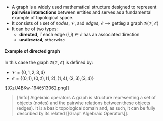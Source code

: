 - A graph is a widely used mathematical structure designed to represent **pairwise interactions** between entities and serves as a fundamental example of topological space. 
- It consists of a set of *nodes*, $\mathcal{V}$, and *edges*, $\mathcal{E}$ $\implies$ getting a graph $\mathcal{G(V,E)}$
- It can be of two types:
	- **directed**, if each edge $(i,j) \in \mathcal{E}$ has an associated direction
	- **undirected**, otherwise

#### Example of directed graph

In this case the graph $\mathcal{G(V,E)}$ is defined by:
- $\mathcal{V}=\{0,1,2,3,4\}$
- $\mathcal{E}=\{(0,1), (0,2), (1,2), (1,4), (2,3), (3,4)\}$

![[GzU4BKw-1946513062.png]]

>[!info] Algebraic operators
>A graph is structure representing a set of objects (nodes) and the pairwise relations between these objects (edges). It is a basic topological domain and, as such, it can be fully described by its related [[Graph Algebraic Operators]].

